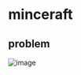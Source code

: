 # minceraft

## problem

![image](https://github.com/quasar098/ctf-writeups/assets/70716985/5b0cc08e-90d9-42e7-94e1-d1309ace0996)

